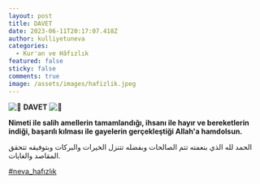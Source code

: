 ```yaml
---
layout: post
title: DAVET
date: 2023-06-11T20:17:07.418Z
author: kulliyetuneva
categories:
  - Kur'an ve Hâfızlık
featured: false
sticky: false
comments: true
image: /assets/images/hafizlik.jpeg
---
```

![🌸](https://static.xx.fbcdn.net/images/emoji.php/v9/t8f/2/16/1f338.png) **DAVET** ![🌸](https://static.xx.fbcdn.net/images/emoji.php/v9/t8f/2/16/1f338.png)

**Nimeti ile salih amellerin tamamlandığı, ihsanı ile hayır ve bereketlerin indiği, başarılı kılması ile gayelerin gerçekleştiği Allah'a hamdolsun.**

الحمد لله الذي بنعمته تتم الصالحات وبفضله تتنزل الخيرات والبركات وبتوفيقه تتحقق المقاصد والغايات.

[\#neva_hafızlık](https://www.facebook.com/hashtag/neva_haf%C4%B1zl%C4%B1k?__eep__=6&__cft__[0]=AZU2-mTo2HnkkumugAl388tvL5GN9H0BAJnY-SjV_yzugycnhO3RsnMqo355JkKut026wPMPxSCZXml9IcsVIAS_cdfjjv2l99IBdIgVh9_Tghm4t57NeSqCk-UvgTskoeBfClveEcyChM4fWanL5YgDuoX3d5zUvLdJax8C6xdxSQ&__tn__=*NK-R)